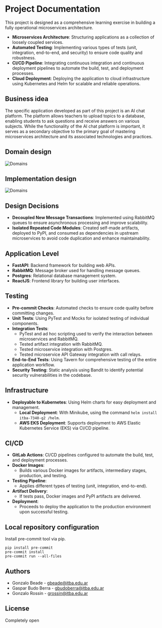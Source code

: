 # Project Documentation

This project is designed as a comprehensive learning exercise in building a fully operational microservices architecture.

- **Microservices Architecture**: Structuring applications as a collection of loosely coupled services.
- **Automated Testing**: Implementing various types of tests (unit, integration, end-to-end, and security) to ensure code quality and robustness.
- **CI/CD Pipeline**: Integrating continuous integration and continuous deployment pipelines to automate the build, test, and deployment processes.
- **Cloud Deployment**: Deploying the application to cloud infrastructure using Kubernetes and Helm for scalable and reliable operations.

## Business idea 

The specific application developed as part of this project is an AI chat platform. The platform allows teachers to upload topics to a database, enabling students to ask questions and receive answers on various subjects. While the functionality of the AI chat platform is important, it serves as a secondary objective to the primary goal of mastering microservices architecture and its associated technologies and practices.

## Domain design
![Domains](dominios.png)

## Implementation design
![Domains](dominios.png)


## Design Decisions
- **Decoupled New Message Transactions**: Implemented using RabbitMQ queues to ensure asynchronous processing and improve scalability.
- **Isolated Repeated Code Modules**: Created self-made artifacts, deployed to PyPI, and consumed as dependencies in upstream microservices to avoid code duplication and enhance maintainability.

## Application Level
- **FastAPI**: Backend framework for building web APIs.
- **RabbitMQ**: Message broker used for handling message queues.
- **Postgres**: Relational database management system.
- **ReactJS**: Frontend library for building user interfaces.

## Testing
- **Pre-commit Checks**: Automated checks to ensure code quality before committing changes.
- **Unit Tests**: Using PyTest and Mocks for isolated testing of individual components.
- **Integration Tests**: 
  - PyTest and ad hoc scripting used to verify the interaction between microservices and RabbitMQ.
  - Tested artifact integration with RabbitMQ.
  - Tested microservice integration with Postgres.
  - Tested microservice API Gateway integration with call relays.
- **End-to-End Tests**: Using Tavern for comprehensive testing of the entire application workflow.
- **Security Testing**: Static analysis using Bandit to identify potential security vulnerabilities in the codebase.

## Infrastructure
- **Deployable to Kubernetes**: Using Helm charts for easy deployment and management.
  - **Local Deployment**: With Minikube, using the command `helm install itba-7340-g2 /helm`.
  - **AWS EKS Deployment**: Supports deployment to AWS Elastic Kubernetes Service (EKS) via CI/CD pipeline.

## CI/CD
- **GitLab Actions**: CI/CD pipelines configured to automate the build, test, and deployment processes.
- **Docker Images**: 
  - Builds various Docker images for artifacts, intermediary stages, production, and testing.
- **Testing Pipeline**: 
  - Applies different types of testing (unit, integration, end-to-end).
- **Artifact Delivery**: 
  - If tests pass, Docker images and PyPI artifacts are delivered.
- **Deployment**: 
  - Proceeds to deploy the application to the production environment upon successful testing.

## Local repository configuration

Install pre-commit tool via pip. 

```
pip install pre-commit
pre-commit install
pre-commit run --all-files
```
## Authors
- Gonzalo Beade - [gbeade@itba.edu.ar](mailto:gbeade@itba.edu.ar)
- Gaspar Budo Berra - [gbudoberra@itba.edu.ar](mailto:gbudoberra@itba.edu.ar)
- Gonzalo Rossin - [grossin@itba.edu.ar](mailto:grossin@itba.edu.ar)

## License
Completely open